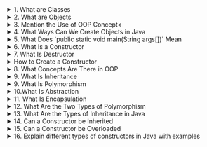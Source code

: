 <details>
  <summary>1. What are Classes </summary>
  <br>
  <p style="background-color: #f2f2f2; margin-left: 20px;">In Java, a class is a blueprint or template for creating objects. It defines a data structure along with methods to operate on that data. Classes encapsulate the behavior and properties that objects of a certain type should have.</p>
</details>

<details>
  <summary>2. What are Objects </summary>
  <br>
  <p style="background-color: #f2f2f2; margin-left: 20px;">Objects are instances of classes. They represent real-world entities and are created based on the structure defined by a class. Objects encapsulate data and the methods that operate on that data.</p>
</details>

<details>
  <summary>3. Mention the Use of OOP Concept<</summary>
  <br>
  <p style="background-color: #f2f2f2; margin-left: 20px;">Object-Oriented Programming (OOP) is a programming paradigm that organizes code into objects. The use of OOP provides benefits such as code reusability, modularity, and the ability to model real-world entities more effectively through classes and objects.</p>
</details>

<details>
  <summary>4. What Ways Can We Create Objects in Java </summary>
  <br>
  <p style="background-color: #f2f2f2; margin-left: 20px;">Objects in Java can be created in multiple ways:
    <ul>
      <li>Using the `new` keyword with a constructor.</li>
      <li>Using a static factory method.</li>
      <li>Using reflection.</li>
      <li>Using object cloning.</li>
    </ul>
  </p>
  <p style="background-color: #f2f2f2; margin-left: 20px;">Example using the `new` keyword with a constructor:</p>
  
  ```java
  class MyClass {
      // Constructor
      public MyClass() {
          // Constructor logic goes here
      }
  }
  
  // Creating an object
  MyClass myObject = new MyClass();
  ```
</details>

<details>
  <summary>5. What Does `public static void main(String args[])` Mean </summary>
  <br>
  <p style="background-color: #f2f2f2; margin-left: 20px;">It is the entry point for Java applications. The `public static void main(String args[])` is a special method where the Java Virtual Machine (JVM) starts the execution of the program. It is mandatory in a standalone Java application.</p>
  <p style="background-color: #f2f2f2; margin-left: 20px;">Example:</p>
  
  ```java
  public class MainClass {
      public static void main(String args[]) {
          // Application logic goes here
      }
  }
  ```
</details>

<details>
  <summary>6. What Is a Constructor </summary>
  <br>
  <p style="background-color: #f2f2f2; margin-left: 20px;">A constructor is a special method in a class that is invoked when an object of the class is created. It initializes the object's state and is used to perform tasks like allocating memory and setting default values. Constructors play a crucial role in the instantiation process of objects.</p>
  <p style="background-color: #f2f2f2; margin-left: 20px;">Example:</p>
  
  ```java
  public class MyClass {
      // Default constructor
      public MyClass() {
          // Constructor logic goes here
      }
  
      // Parameterized constructor
      public MyClass(int value) {
          // Constructor logic with a parameter
      }
  }
  
  // Creating objects
  MyClass obj1 = new MyClass();          // Using the default constructor
  MyClass obj2 = new MyClass(10);        // Using the parameterized constructor
  ```
</details>

<details>
  <summary>7. What Is Destructor </summary>
  <br>
  <p style="background-color: #f2f2f2; margin-left: 20px;">Unlike some other programming languages, Java does not have explicit destructors. Instead, Java relies on automatic garbage collection to reclaim memory occupied by objects that are no longer reachable or in use.</p>
</details>

<details>
  <summary>How to Create a Constructor </summary>
  <br>
  <p style="background-color: #f2f2f2; margin-left: 20px;">A constructor is created within a class by defining a method with the same name as the class. It does not have a return type, and it can take parameters for initializing the object's state. Here's an example:</p>
  
  ```java
  public class MyClass {
      public MyClass() {
          // Constructor logic goes here
      }
  }
  ```
</details>

<details>
  <summary>8. What Concepts Are There in OOP </summary>
  <br>
  <p style="background-color: #f2f2f2; margin-left: 20px;">Key concepts in Object-Oriented Programming include:
    <ul>
      <li>Classes and Objects:< The basic building blocks of OOP.</li>
      <li>Inheritance:< A mechanism where a class can inherit properties and behaviors from another class.</li>
      <li>Polymorphism:< The ability of objects to take on multiple forms, achieved through method overloading and overriding.</li>
      <li>Abstraction:< The process of hiding complex implementation details and exposing only essential features.</li>
      <li>Encapsulation:< The bundling of data (attributes) and methods (functions) into a single unit known as a class.</li>
    </ul>
  </p>
</details>

<details>
  <summary>9. What Is Inheritance </summary>
  <br>
  <p style="background-color: #f2f2f2; margin-left: 20px;">Inheritance is a fundamental concept in OOP where a class (subclass or derived class) inherits the properties and behaviors of another class (superclass or base class). It promotes code reusability and establishes an "is-a" relationship between classes.</p>
  <p style="background-color: #f2f2f2; margin-left: 20px;">Example:</p>
  
  ```java
  // Superclass
  class Animal {
      void eat() {
          System.out.println("Animal is eating.");
      }
  }
  
  // Subclass inheriting from Animal
  class Dog extends Animal {
      void bark() {
          System.out.println("Dog is barking.");
      }
  }
  
  // Creating objects
  Animal myAnimal = new Animal();
  Dog myDog = new Dog();
  
  // Accessing inherited methods
  myAnimal.eat();   // Output: Animal is eating.
  myDog.eat();      // Output: Animal is eating. (inherited from Animal

)
myDog.bark(); // Output: Dog is barking.

  ````
</details>
<details>
  <summary>9. What Is Polymorphism </summary>
  <br>
<p style="background-color: #f2f2f2; margin-left: 20px;">Polymorphism allows objects of different types to be treated as objects of a common type. There are two types of polymorphism:</p>
<ul style="background-color: #f2f2f2; margin-left: 20px;">
  <li>Compile-Time Polymorphism:< Achieved through method overloading where multiple methods have the same name but different parameters.</li>
  <li>Runtime Polymorphism:< Achieved through method overriding where a subclass provides a specific implementation for a method defined in its superclass.</li>
</ul>
<p style="background-color: #f2f2f2; margin-left: 20px;">Example of Compile-Time Polymorphism:</p>

```java
class MathOperations {
    // Method to add two integers
    int add(int a, int b) {
        return a + b;
    }

    // Method to add three integers
    int add(int a, int b, int c) {
        return a + b + c;
    }
}

// Using Compile-Time Polymorphism
MathOperations mathObj = new MathOperations();
int result1 = mathObj.add(2, 3);         // Calls the first method
int result2 = mathObj.add(2, 3, 5);      // Calls the second method
````

  <p style="background-color: #f2f2f2; margin-left: 20px;">Example of Runtime Polymorphism:</p>
  
  ```java
  // Superclass
  class Shape {
      void draw() {
          System.out.println("Drawing a shape.");
      }
  }
  
  // Subclass overriding the draw method
  class Circle extends Shape {
      @Override
      void draw() {
          System.out.println("Drawing a circle.");
      }
  }
  
  // Using Runtime Polymorphism
  Shape myShape = new Circle();   // Reference of superclass, object of subclass
  myShape.draw();                // Calls the overridden draw method in Circle
  ```
</details>

<details>
  <summary>10.What Is Abstraction </summary>
  <br>
  <p style="background-color: #f2f2f2; margin-left: 20px;">Abstraction is the process of hiding the complex implementation details and showing only the essential features of an object. Abstract classes and interfaces are used to achieve abstraction in Java.</p>
  <p style="background-color: #f2f2f2; margin-left: 20px;">Example using an Abstract Class:</p>
  
  ```java
  // Abstract class
  abstract class Shape {
      // Abstract method (to be implemented by subclasses)
      abstract void draw();
  }
  
  // Concrete subclass implementing the abstract method
  class Circle extends Shape {
      @Override
      void draw() {
          System.out.println("Drawing a circle.");
      }
  }
  
  // Using abstraction
  Shape myShape = new Circle();   // Reference of abstract class, object of subclass
  myShape.draw();                // Calls the draw method in Circle
  ```
</details>

<details>
  <summary>11. What Is Encapsulation </summary>
  <br>
  <p style="background-color: #f2f2f2; margin-left: 20px;">Encapsulation is the bundling of data (attributes) and methods (functions) that operate on the data into a single unit known as a class. It restricts direct access to some of the object's components, promoting data integrity and security.</p>
  <p style="background-color: #f2f2f2; margin-left: 20px;">Example:</p>
  
  ```java
  public class BankAccount {
      private double balance;
  
      // Getter method to access the balance
      public double getBalance() {
          return balance;
      }
  
      // Setter method to update the balance
      public void setBalance(double newBalance) {
          if (newBalance >= 0) {
              balance = newBalance;
          }
      }
  }
  
  // Using encapsulation
  BankAccount myAccount = new BankAccount();
  myAccount.setBalance(1000.0);   // Setting the balance using the setter
  double currentBalance = myAccount.getBalance();  // Getting the balance using the getter
  ```
</details>

<details>
  <summary>12. What Are the Two Types of Polymorphism </summary>
  <br>
  <p style="background-color: #f2f2f2; margin-left: 20px;">The two types of polymorphism are:</p>
  <ul style="background-color: #f2f2f2; margin-left: 20px;">
    <li>Compile-Time Polymorphism:< It is achieved through method overloading where multiple methods have the same name but different parameters. The compiler determines which method to call based on the method signature.</li>
    <li>Runtime Polymorphism:< It is achieved through method overriding where a subclass provides a specific implementation for a method defined in its superclass. The decision on which method to call is made at runtime based on the actual object type.</li>
  </ul>
</details>

<details>
  <summary>13. What Are the Types of Inheritance in Java </summary>
  <br>
  <p style="background-color: #f2f2f2; margin-left: 20px;">Types of inheritance in Java include:</p>
  <ul style="background-color: #f2f2f2; margin-left: 20px;">
    <li>Single Inheritance:< A class can inherit from only one superclass.</li>
    <li>Multiple Inheritance (achieved through interfaces):< A class can implement multiple interfaces, allowing it to inherit from more than one type.</li>
    <li>Multilevel Inheritance:< A class can inherit from a class, and another class can inherit from it, forming a chain of inheritance.</li>
    <li>Hierarchical Inheritance:< Multiple classes can inherit from a single superclass, forming a hierarchy of classes.</li>
  </ul>
</details>

<details>
  <summary>14. Can a Constructor be Inherited </summary>
  <p style="background-color: #f2f2f2; margin-left: 20px;">In object-oriented programming, a constructor is not inherited by subclasses. However, when a subclass is created, the constructor of its superclass is implicitly called to initialize the inherited members. This process is part of the subclass's instantiation but doesn't involve the direct inheritance of the constructor itself.</p>
</details>

<details>
  <summary>15. Can a Constructor be Overloaded </summary>
  <p style="background-color: #f2f2f2; margin-left: 20px;">Yes, constructors can be overloaded in Java. Constructor overloading involves defining multiple constructors for a class, each with a different parameter list. This allows objects of the class to be instantiated in different ways, providing flexibility and accommodating various initialization scenarios.</p>
</details>
<details>
  <summary>16. Explain different types of constructors in Java with examples </summary>

1. **Default Constructor:**
   A default constructor is one with no parameters. Java provides it automatically if a class doesn't define any constructors explicitly. It initializes the object with default values.

   ```java
   public class MyClass {
       // Default constructor provided by Java if not explicitly defined
   }

   // Instantiating an object using the default constructor
   MyClass obj = new MyClass();
   ```

2. **Parameterized Constructor:**
   A parameterized constructor includes parameters, allowing you to initialize the object with specific values provided during instantiation.

   ```java
   public class Person {
       String name;
       int age;

       // Parameterized constructor
       public Person(String n, int a) {
           name = n;
           age = a;
       }
   }

   // Instantiating an object using the parameterized constructor
   Person personObj = new Person("John", 25);
   ```

3. **Copy Constructor:**
   A copy constructor takes an object of the same class as a parameter and creates a new object with the same state. It is used to make a copy of an existing object.

   ```java
   public class Car {
       String model;
       int year;

       // Copy constructor
       public Car(Car otherCar) {
           model = otherCar.model;
           year = otherCar.year;
       }
   }

   // Creating an object and using the copy constructor
   Car originalCar = new Car();
   originalCar.model = "Toyota";
   originalCar.year = 2022;

   Car copiedCar = new Car(originalCar);
   ```

   </details>
